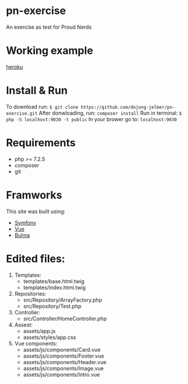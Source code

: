 # pn-exercise
An exercise as test for Proud Nerds

# Working example
[heroku](https://pn-exercise.herokuapp.com/)

# Install & Run
To download run:
`$ git clone https://github.com/dejong-jelmer/pn-exercise.git`
After donwloading, run:
`composer install`
Run in terminal:
`$ php -S localhost:9030 -t public`
In your brower go to:
`localhost:9030`

# Requirements
* php >= 7.2.5
* composer
* git

# Framworks
This site was built using:
* [Symfony](https://symfony.com/)
* [Vue](https://vuejs.org/)
* [Bulma](https://bulma.io)

# Edited files:
1. Templates:
   - templates/base.html.twig
   - templates/index.html.twig
2. Repositories:
   - src/Repository/ArrayFactory.php
   - src/Repository/Test.php
3. Controller:
   - src/Controller/HomeController.php
4. Assest:
   - assets/app.js
   - assets/styles/app.css
5. Vue components:
   - assets/js/components/Card.vue
   - assets/js/components/Footer.vue
   - assets/js/components/Header.vue
   - assets/js/components/Image.vue
   - assets/js/components/Intro.vue